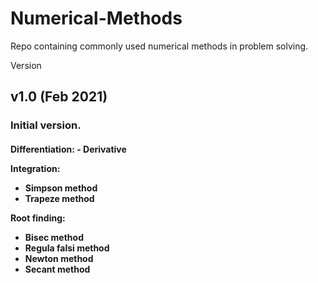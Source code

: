 # Numerical-Methods
Repo containing commonly used numerical methods in problem solving.

Version

<h2>v1.0 (Feb 2021)
<h3>Initial version.
  
<h4>Differentiation:
- Derivative 

Integration:
- Simpson method
- Trapeze method

Root finding:
- Bisec method
- Regula falsi method
- Newton method
- Secant method
